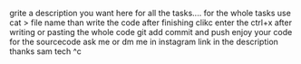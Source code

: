 grite a description you want here for all the tasks.... for the whole tasks use cat > file name than write the code after finishing clikc enter the ctrl+x after writing or pasting the whole code git add commit and push enjoy your code for the sourcecode ask me or dm me in instagram link in the description thanks sam tech
^c
